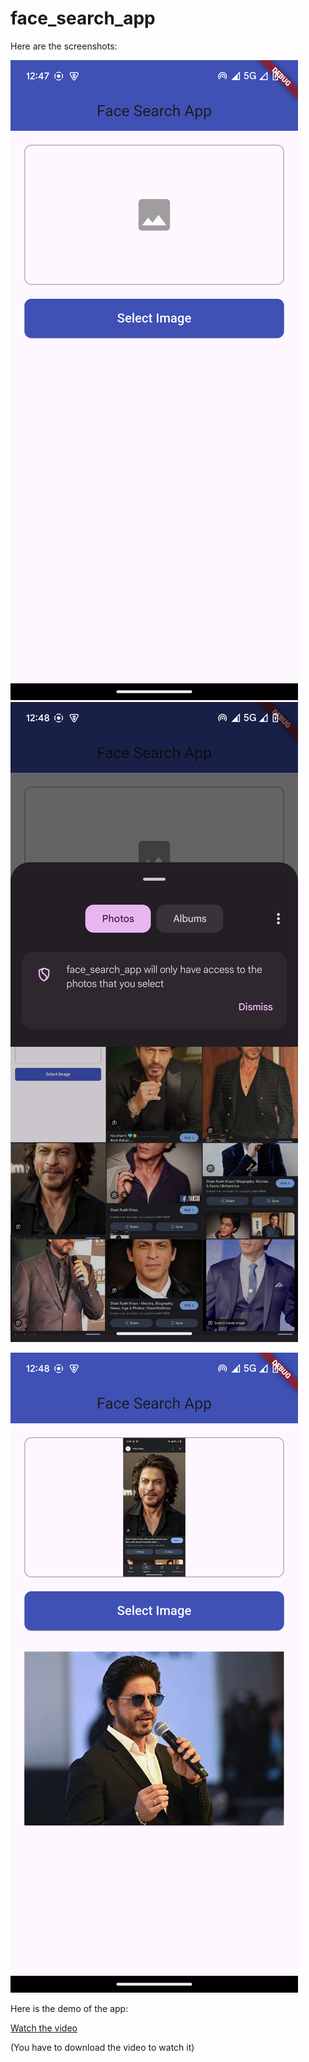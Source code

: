 # face_search_app

Here are the screenshots:

![alt text](screen.png) ![alt text](popup.png)

![alt text](image_search.png)

Here is the demo of the app:

[Watch the video](video.mp4)

(You have to download the video to watch it)